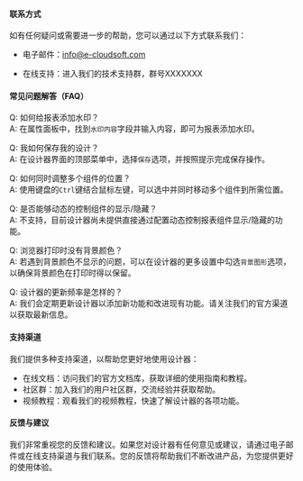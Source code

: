 #### 联系方式
如有任何疑问或需要进一步的帮助，您可以通过以下方式联系我们：
- 电子邮件：info@e-cloudsoft.com
<!-- - 电话：86-411-82509127 -->
- 在线支持：进入我们的技术支持群，群号XXXXXXX

#### 常见问题解答（FAQ）
Q: 如何给报表添加水印？<br/>
A: 在属性面板中，找到`水印内容`字段并输入内容，即可为报表添加水印。

Q: 我如何保存我的设计？<br/>
A: 在设计器界面的顶部菜单中，选择`保存`选项，并按照提示完成保存操作。

Q: 如何同时调整多个组件的位置？<br/>
A: 使用键盘的`Ctrl`键结合鼠标左键，可以选中并同时移动多个组件到所需位置。

Q: 是否能够动态的控制组件的显示/隐藏？<br/>
A: 不支持，目前设计器尚未提供直接通过配置动态控制报表组件显示/隐藏的功能。

Q: 浏览器打印时没有背景颜色？<br/>
A: 若遇到背景颜色不显示的问题，可以在设计器的更多设置中勾选`背景图形`选项，以确保背景颜色在打印时得以保留。

Q: 设计器的更新频率是怎样的？<br/>
A: 我们会定期更新设计器以添加新功能和改进现有功能。请关注我们的官方渠道以获取最新信息。

#### 支持渠道
我们提供多种支持渠道，以帮助您更好地使用设计器：

- 在线文档：访问我们的官方文档库，获取详细的使用指南和教程。
- 社区群：加入我们的用户社区群，交流经验并获取帮助。
- 视频教程：观看我们的视频教程，快速了解设计器的各项功能。

#### 反馈与建议
我们非常重视您的反馈和建议。如果您对设计器有任何意见或建议，请通过电子邮件或在线支持渠道与我们联系。您的反馈将帮助我们不断改进产品，为您提供更好的使用体验。